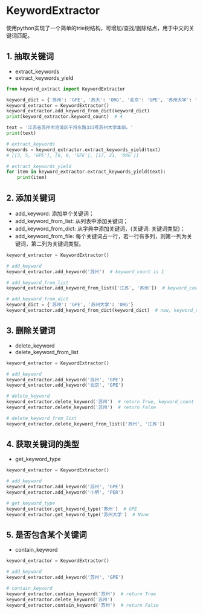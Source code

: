 # KeywordExtractor
使用python实现了一个简单的trie树结构，可增加/查找/删除结点，用于中文的关键词匹配。

## 1. 抽取关键词
- extract_keywords
- extract_keywords_yield

```python
from keyword_extract import KeywordExtractor

keyword_dict = {'苏州': 'GPE', '苏大': 'ORG', '北京': 'GPE', '苏州大学': 'ORG'}
keyword_extractor = KeywordExtractor()
keyword_extractor.add_keyword_from_dict(keyword_dict)
print(keyword_extractor.keyword_count)  # 4

text = '江苏省苏州市沧浪区干将东路333号苏州大学本部。'
print(text)

# extract_keywords
keywords = keyword_extractor.extract_keywords_yield(text)
# [[3, 5, 'GPE'], [6, 9, 'GPE'], [17, 21, 'ORG']]

# extract_keywords_yield
for item in keyword_extractor.extract_keywords_yield(text):
    print(item)
```

## 2. 添加关键词
- add_keyword: 添加单个关键词；
- add_keyword_from_list: 从列表中添加关键词；
- add_keyword_from_dict: 从字典中添加关键词，{关键词: 关键词类型}；
- add_keyword_from_file: 每个关键词占一行，若一行有多列，则第一列为关键词，第二列为关键词类型。

```python
keyword_extractor = KeywordExtractor()

# add_keyword
keyword_extractor.add_keyword('苏州')  # keyword_count is 1

# add_keyword_from_list
keyword_extractor.add_keyword_from_list(['江苏', '苏州'])  # keyword_count is 2

# add_keyword_from_dict
keyword_dict = {'苏州': 'GPE', '苏州大学': 'ORG'}
keyword_extractor.add_keyword_from_dict(keyword_dict)  # now, keyword_count is 3
```

## 3. 删除关键词
- delete_keyword
- delete_keyword_from_list

```python
keyword_extractor = KeywordExtractor()

# add_keyword
keyword_extractor.add_keyword('苏州', 'GPE')
keyword_extractor.add_keyword('北京', 'GPE')

# delete_keyword
keyword_extractor.delete_keyword('苏州')  # return True, keyword_count is 1
keyword_extractor.delete_keyword('苏州')  # return False

# delete_keyword_from_list
keyword_extractor.delete_keyword_from_list(['苏州', '江苏'])
```

## 4. 获取关键词的类型
- get_keyword_type

```python
keyword_extractor = KeywordExtractor()

# add_keyword
keyword_extractor.add_keyword('苏州', 'GPE')
keyword_extractor.add_keyword('小明', 'PER')

# get_keyword_type
keyword_extractor.get_keyword_type('苏州')  # GPE
keyword_extractor.get_keyword_type('苏州大学')  # None
```

## 5. 是否包含某个关键词
- contain_keyword

```python
keyword_extractor = KeywordExtractor()

# add_keyword
keyword_extractor.add_keyword('苏州', 'GPE')

# contain_keyword
keyword_extractor.contain_keyword('苏州')  # return True
keyword_extractor.delete_keyword('苏州')
keyword_extractor.contain_keyword('苏州')  # return False
```
